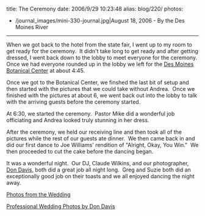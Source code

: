 title: The Ceremony
date: 2006/9/29 10:23:48
alias: blog/220/
photos:
- /journal_images/mini-330-journal.jpg|August 18, 2006 - By the Des Moines River
---
When we got back to the hotel from the state fair, I went up to my room to get ready for the ceremony.  It didn't take long to get ready and after getting dressed, I went back down to the lobby to meet everyone for the ceremony.  Once we had everyone rounded up in the lobby we left for the [Des Moines Botanical Center](http://www.desmoinesbotanicalcenter.com/) at about 4:45. 

Once we got to the Botanical Center, we finshed the last bit of setup and then started with the pictures that we could take without Andrea.  Once we finished with the pictures at about 6, we went back out into the lobby to talk with the arriving guests before the ceremony started.

At 6:30, we started the ceremony.  Pastor Mike did a wonderful job officiating and Andrea looked truly stunning in her dress. 

After the ceremony, we held our receiving line and then took all of the pictures while the rest of our guests ate dinner.  We then came back in and did our first dance to Joe Williams' rendition of "Alright, Okay, You Win."  We then proceeded to cut the cake before the dancing began. 

It was a wonderful night.  Our DJ, Claude Wilkins, and our photographer, [Don Davis](http://www.dondavisphotography.com/), both did a great job all night long.  Greg and Suzie both did an exceptionally good job on their toasts and we all enjoyed dancing the night away.

[Photos from the Wedding](PhotoAlbum.aspx?ID=WEDDING-WEDDING)

[Professional Wedding Photos by Don Davis](PhotoAlbum.aspx?ID=WEDDING-PROFESSIONAL)